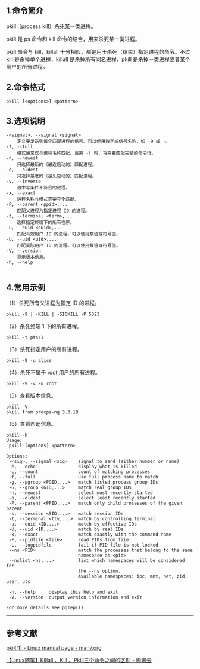 ## 1.命令简介
pkill（process kill）杀死某一类进程。

pkill 是 ps 命令和 kill 命令的结合，用来杀死某一类进程。

pkill 命令与 kill、killall 十分相似，都是用于杀死（结束）指定进程的命令。不过 kill 是杀掉单个进程，killall 是杀掉所有同名进程，pkill 是杀掉一类进程或者某个用户的所有进程。

## 2.命令格式
```shell
pkill [<options>] <pattern>
```

## 3.选项说明
```
-<signal>, --signal <signal>
	定义要发送到每个匹配进程的信号。可以使用数字或信号名称，如 -9 或 -。
-f, --full
	模式通常仅与进程名称匹配。设置 -f 时，将需要匹配完整的命令行。
-n, --newest
	只选择最新的（最近启动的）匹配进程。
-o, --oldest
	只选择最老的（最久启动的）匹配进程。
-v, --inverse
	选中与条件不符合的进程。
-x, --exact
	进程名称与模式需要完全匹配。
-P, --parent <ppid>,...
	匹配父进程为指定进程 ID 的进程。
-t, --terminal <term>,...
	选择指定终端下的所有程序。
-u, --euid <euid>,...
	匹配有效用户 ID 的进程。可以使用数值或符号值。
-U, --uid <uid>,...
	匹配实际用户 ID 的进程。可以使用数值或符号值。
-V, --version
	显示版本信息。
-h, --help
	
```
## 4.常用示例
（1）杀死所有父进程为指定 ID 的进程。
```shell
pkill -9 | -KILL | -SIGKILL -P 5323
```
（2）杀死终端 1 下的所有进程。
```shell
pkill -t pts/1
```
（3）杀死指定用户的所有进程。
```shell
pkill -9 -u alice
```
（4）杀死不属于 root 用户的所有进程。
```shell
pkill -9 -v -u root
```
（5）查看版本信息。
```shell
pkill -V
pkill from procps-ng 3.3.10
```
（6）查看帮助信息。
```shell
pkill -h
Usage:
 pkill [options] <pattern>

Options:
 -<sig>, --signal <sig>    signal to send (either number or name)
 -e, --echo                display what is killed
 -c, --count               count of matching processes
 -f, --full                use full process name to match
 -g, --pgroup <PGID,...>   match listed process group IDs
 -G, --group <GID,...>     match real group IDs
 -n, --newest              select most recently started
 -o, --oldest              select least recently started
 -P, --parent <PPID,...>   match only child processes of the given parent
 -s, --session <SID,...>   match session IDs
 -t, --terminal <tty,...>  match by controlling terminal
 -u, --euid <ID,...>       match by effective IDs
 -U, --uid <ID,...>        match by real IDs
 -x, --exact               match exactly with the command name
 -F, --pidfile <file>      read PIDs from file
 -L, --logpidfile          fail if PID file is not locked
 --ns <PID>                match the processes that belong to the same
                           namespace as <pid>
 --nslist <ns,...>         list which namespaces will be considered for
                           the --ns option.
                           Available namespaces: ipc, mnt, net, pid, user, uts

 -h, --help     display this help and exit
 -V, --version  output version information and exit

For more details see pgrep(1).
```

---
## 参考文献
[pkill(1) - Linux manual page - man7.org](https://man7.org/linux/man-pages/man1/pkill.1.html)

[【Linux随笔】Killall 、Kill 、Pkill三个命令之间的区别 - 腾讯云](https://cloud.tencent.com/developer/article/1847239)

<Vssue title="pkill" />